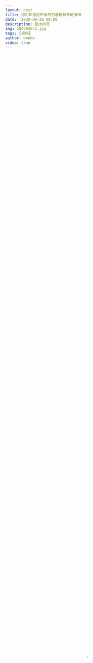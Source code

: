 ```yaml
---
layout: post
title: 你们知道这种身材抱着睡有多舒服吗
date:  2020-09-28 08:00
description: 肌肉帅哥
img: 184603673.jpg
tags: [视频]
author: wmnhw
video: true
---
```

<video controls preload="auto" poster="https://wmnhw.github.io/assets/img/184603673.jpg" width="100%" height="100%" src="https://gdindex.wmnhw.workers.dev/%25E5%25B8%2585%25E5%2593%25A5%25E8%25A7%2586%25E9%25A2%2591/normal%2520video.mp4"></video>
